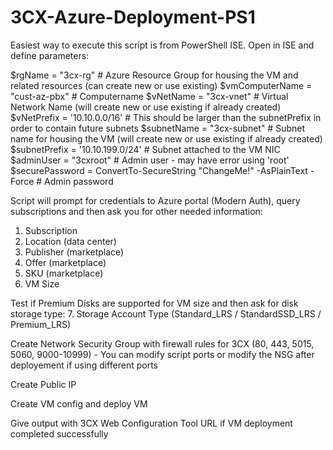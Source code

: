 # 3CX-Azure-Deployment-PS1

Easiest way to execute this script is from PowerShell ISE.
Open in ISE and define parameters:

$rgName 	    	= "3cx-rg"		  # Azure Resource Group for housing the VM and related resources (can create new or use existing)
$vmComputerName 	= "cust-az-pbx"	  # Computername
$vNetName	      = "3cx-vnet"	  # Virtual Network Name (will create new or use existing if already created)
$vNetPrefix	  	= '10.10.0.0/16'	  # This should be larger than the subnetPrefix in order to contain future subnets
$subnetName	  	= "3cx-subnet"      # Subnet name for housing the VM (will create new or use existing if already created)
$subnetPrefix  	= '10.10.199.0/24'  # Subnet attached to the VM NIC
$adminUser	  	= "3cxroot"		  # Admin user - may have error using 'root'
$securePassword 	= ConvertTo-SecureString "ChangeMe!" -AsPlainText -Force	# Admin password


Script will prompt for credentials to Azure portal (Modern Auth), query subscriptions and then ask you for other needed information:
1. Subscription
2. Location (data center)
3. Publisher (marketplace)
4. Offer (marketplace)
5. SKU (marketplace)
6. VM Size

Test if Premium Disks are supported for VM size and then ask for disk storage type:
7. Storage Account Type (Standard_LRS / StandardSSD_LRS / Premium_LRS)

Create Network Security Group with firewall rules for 3CX (80, 443, 5015, 5060, 9000-10999) 
      - You can modify script ports or modify the NSG after deployement if using different ports
      
Create Public IP

Create VM config and deploy VM

Give output with 3CX Web Configuration Tool URL if VM deployment completed successfully
 
